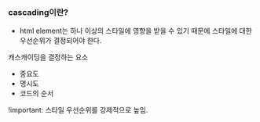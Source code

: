 ### cascading이란?
- html element는 하나 이상의 스타일에 영향을 받을 수 있기 때문에 스타일에 대한 우선순위가 결정되어야 한다.
  
캐스캐이딩을 결정하는 요소
- 중요도
- 명시도
- 코드의 순서

!important: 스타일 우선순위를 강제적으로 높임. 